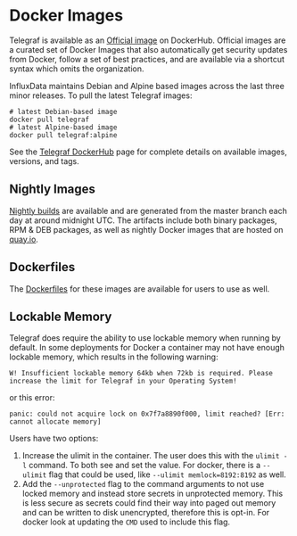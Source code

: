# Docker Images

Telegraf is available as an [Official image][] on DockerHub. Official images
are a curated set of Docker Images that also automatically get security updates
from Docker, follow a set of best practices, and are available via a shortcut
syntax which omits the organization.

InfluxData maintains Debian and Alpine based images across the last three
minor releases. To pull the latest Telegraf images:

```shell
# latest Debian-based image
docker pull telegraf
# latest Alpine-based image
docker pull telegraf:alpine
```

See the [Telegraf DockerHub][] page for complete details on available images,
versions, and tags.

[official image]: https://docs.docker.com/trusted-content/official-images/
[Telegraf DockerHub]: https://hub.docker.com/_/telegraf

## Nightly Images

[Nightly builds][] are available and are generated from the master branch each
day at around midnight UTC. The artifacts include both binary packages, RPM &
DEB packages, as well as nightly Docker images that are hosted on [quay.io][].

[Nightly builds]: /docs/NIGHTLIES.md
[quay.io]: https://quay.io/repository/influxdb/telegraf-nightly?tab=tags&tag=latest

## Dockerfiles

The [Dockerfiles][] for these images are available for users to use as well.

[Dockerfiles]: https://github.com/influxdata/influxdata-docker

## Lockable Memory

Telegraf does require the ability to use lockable memory when running by default. In some
deployments for Docker a container may not have enough lockable memory, which
results in the following warning:

```text
W! Insufficient lockable memory 64kb when 72kb is required. Please increase the limit for Telegraf in your Operating System!
```

or this error:

```text
panic: could not acquire lock on 0x7f7a8890f000, limit reached? [Err: cannot allocate memory]
```

Users have two options:

1. Increase the ulimit in the container. The user does this with the `ulimit -l`
  command. To both see and set the value. For docker, there is a `--ulimit` flag
  that could be used, like `--ulimit memlock=8192:8192` as well.
2. Add the `--unprotected` flag to the command arguments to not use locked
  memory and instead store secrets in unprotected memory. This is less secure
  as secrets could find their way into paged out memory and can be written to
  disk unencrypted, therefore this is opt-in. For docker look at updating the
  `CMD` used to include this flag.
